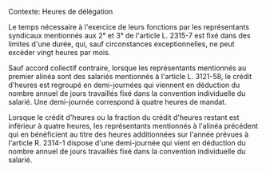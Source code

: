 Contexte: Heures de délégation

Le temps nécessaire à l'exercice de leurs fonctions par les représentants syndicaux mentionnés aux 2° et 3° de l'article L. 2315-7 est fixé dans des limites d'une durée, qui, sauf circonstances exceptionnelles, ne peut excéder vingt heures par mois.

Sauf accord collectif contraire, lorsque les représentants mentionnés au premier alinéa sont des salariés mentionnés à l'article L. 3121-58, le crédit d'heures est regroupé en demi-journées qui viennent en déduction du nombre annuel de jours travaillés fixé dans la convention individuelle du salarié. Une demi-journée correspond à quatre heures de mandat.

Lorsque le crédit d'heures ou la fraction du crédit d'heures restant est inférieur à quatre heures, les représentants mentionnés à l'alinéa précédent qui en bénéficient au titre des heures additionnées sur l'année prévues à l'article R. 2314-1 dispose d'une demi-journée qui vient en déduction du nombre annuel de jours travaillés fixé dans la convention individuelle du salarié.